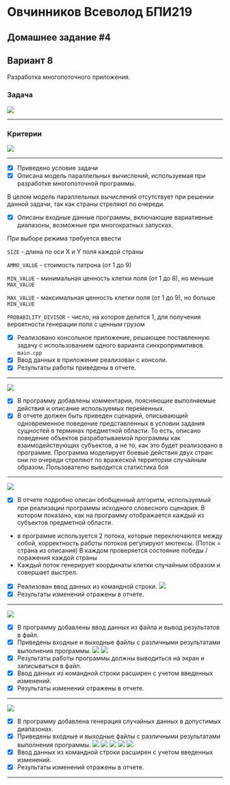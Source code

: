 # Овчинников Всеволод БПИ219

## Домашнее задание #4

## Вариант 8

Разработка многопоточного приложения.

### Задача

![](images/tasks/task.png)

---

### Критерии

![](images/tasks/4.png)

---

- [x] Приведено условие задачи
- [x] Описана модель параллельных вычислений, используемая при разработке многопоточной программы.

В целом модель параллельных вычислений отсутствует при решении данной задачи, так как страны стреляют по очереди.
- [x] Описаны входные данные программы, включающие вариативные диапазоны, возможные при многократных запусках.

При выборе режима требуется ввести

`SIZE` - длина по оси X и Y поля каждой страны

`AMMO_VALUE` - стоимость патрона (от 1 до 9)

`MIN_VALUE` - минимальная ценность клетки поля (от 1 до 8), но меньше `MAX_VALUE`

`MAX_VALUE` - максимальная ценность клетки поля (от 1 до 9), но больше `MIN_VALUE`

`PROBABILITY_DIVISOR` - число, на которое делится 1, для получения вероятности генерации поля с ценным грузом

- [x] Реализовано консольное приложение, решающее поставленную задачу с использованием одного варианта синхропримитивов.
  `main.cpp`
- [x] Ввод данных в приложение реализован с консоли.
- [x] Результаты работы приведены в отчете.

---


![](images/tasks/5.png)

- [x] В программу добавлены комментарии, поясняющие выполняемые действия и описание используемых переменных.
- [x] В отчете должен быть приведен сценарий, описывающий одновременное поведение представленных в условии задания
  сущностей в терминах предметной области. То есть, описано поведение объектов разрабатываемой программы как
  взаимодействующих субъектов, а не то, как это будет реализовано в программе. 
Программа моделирует боевые действия двух стран: они по очереди стреляют по вражеской территории случайным образом.
Пользователю выводится статистика боя
---


![](images/tasks/6.png)

- [x] В отчете подробно описан обобщенный алгоритм, используемый при реализации программы исходного словесного сценария.
  В котором показано, как на программу отображается каждый из субъектов предметной области.
- в программе используется 2 потока, которые переключаются между собой, корректность работы потоков регулируют мютексы.
  (Поток = страна из описания)
  В каждом проверяется состояние победы / поражения каждой страны
- Каждый поток генерирует координаты клетки случайным образом и совершает выстрел.
- [x] Реализован ввод данных из командной строки.
  ![](images/proofs/6_2.png)
- [x] Результаты изменений отражены в отчете.

---


![](images/tasks/7.png)

- [x] В программу добавлены ввод данных из файла и вывод результатов в файл.
- [x] Приведены входные и выходные файлы с различными результатами выполнения программы.
  ![](images/proofs/file1.png)
  ![](images/proofs/file2.png)
- [x] Результаты работы программы должны выводиться на экран и записываться в файл.
- [x] Ввод данных из командной строки расширен с учетом введенных изменений.
- [x] Результаты изменений отражены в отчете.

---


![](images/tasks/8.png)

- [x] В программу добавлена генерация случайных данных в допустимых диапазонах.
- [x] Приведены входные и выходные файлы с различными результатами выполнения программы.
  ![](images/proofs/random1_1.png)
  ![](images/proofs/random1_2.png)
  ![](images/proofs/random2_1.png)
  ![](images/proofs/random2_2.png)
  ![](images/proofs/random2_3.png)
- [x] Ввод данных из командной строки расширен с учетом введенных изменений.
- [x] Результаты изменений отражены в отчете.

---
